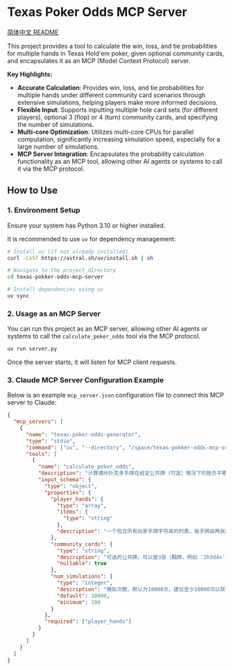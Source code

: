 # Texas Poker Odds MCP Server
[简体中文 README](README_CN.md)

This project provides a tool to calculate the win, loss, and tie probabilities for multiple hands in Texas Hold'em poker, given optional community cards, and encapsulates it as an MCP (Model Context Protocol) server.

**Key Highlights:**

*   **Accurate Calculation**: Provides win, loss, and tie probabilities for multiple hands under different community card scenarios through extensive simulations, helping players make more informed decisions.
*   **Flexible Input**: Supports inputting multiple hole card sets (for different players), optional 3 (flop) or 4 (turn) community cards, and specifying the number of simulations.
*   **Multi-core Optimization**: Utilizes multi-core CPUs for parallel computation, significantly increasing simulation speed, especially for a large number of simulations.
*   **MCP Server Integration**: Encapsulates the probability calculation functionality as an MCP tool, allowing other AI agents or systems to call it via the MCP protocol.

## How to Use

### 1. Environment Setup

Ensure your system has Python 3.10 or higher installed.

It is recommended to use `uv` for dependency management:

```bash
# Install uv (if not already installed)
curl -LsSf https://astral.sh/uv/install.sh | sh

# Navigate to the project directory
cd texas-pokker-odds-mcp-server

# Install dependencies using uv
uv sync
```

### 2. Usage as an MCP Server

You can run this project as an MCP server, allowing other AI agents or systems to call the `calculate_poker_odds` tool via the MCP protocol.

```bash
uv run server.py
```

Once the server starts, it will listen for MCP client requests.

### 3. Claude MCP Server Configuration Example

Below is an example `mcp_server.json` configuration file to connect this MCP server to Claude:

```json
{
  "mcp_servers": [
    {
      "name": "texas-poker-odds-generator",
      "type": "stdio",
      "command": ["uv", "--directory", "/space/texas-pokker-odds-mcp-server/", "run", "server.py"],
      "tools": [
        {
          "name": "calculate_poker_odds",
          "description": "计算德州扑克多手牌在给定公共牌（可选）情况下的胜负平概率。模拟次数越多，结果越精确。",
          "input_schema": {
            "type": "object",
            "properties": {
              "player_hands": {
                "type": "array",
                "items": {
                  "type": "string"
                },
                "description": "一个包含所有玩家手牌字符串的列表。每手牌由两张牌组成，例如 ['AsKd', '7c8h']。牌面: 2-9, T(10), J, Q, K, A。花色: h(红心), d(方块), s(黑桃), c(梅花)。支持2到9个玩家。"
              },
              "community_cards": {
                "type": "string",
                "description": "可选的公共牌。可以是3张（翻牌，例如 '2h3d4s'）或4张（转牌，例如 '2h3d4s5c'）。",
                "nullable": true
              },
              "num_simulations": {
                "type": "integer",
                "description": "模拟次数。默认为10000次，建议至少10000次以获得较准确结果。",
                "default": 10000,
                "minimum": 100
              }
            },
            "required": ["player_hands"]
          }
        }
      ]
    }
  ]
}